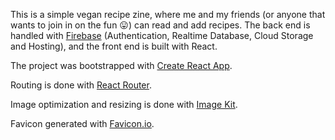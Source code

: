 This is a simple vegan recipe zine, where me and my friends (or anyone that wants to join in on the fun :stuck_out_tongue:) can read and add recipes. The back end is handled with [Firebase](https://firebase.google.com/https://firebase.google.com/) (Authentication, Realtime Database, Cloud Storage and Hosting), and the front end is built with React.

The project was bootstrapped with [Create React App](https://github.com/facebook/create-react-app).

Routing is done with [React Router](https://reacttraining.com/react-router/).

Image optimization and resizing is done with [Image Kit](https://imagekit.io/).

Favicon generated with [Favicon.io](https://favicon.io/).
